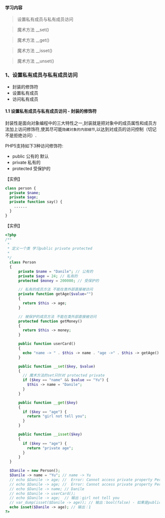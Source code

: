 #### 学习内容

> 设置私有成员与私有成员访问

> 魔术方法 __set()

> 魔术方法 __get()

> 魔术方法 __isset()

> 魔术方法 __unset()

### 1、设置私有成员与私有成员访问

* 封装的修饰符
* 设置私有成员
* 访问私有成员

#### 1.1 设置私有成员与私有成员访问 - 封装的修饰符

封装性是面向对象编程中的三大特性之一,封装就是把对象中的成员属性和成员方法加上访问修饰符,使其尽可能`隐藏对象的内部细节`,以达到对成员的访问控制（切记不是拒绝访问）.

PHP5支持如下3种访问修饰符:

* public 公有的 默认
* private  私有的
* protected 受保护的

【实例】

```php
class person {
  private $name;
  private $age;
  private function say() {
    ......
  }
}
```

【实例】
```php
<?php
/**
 * 
 * 定义一个类 学习public private protected
 * 
 */
  class Person
  {
      private $name = "Danile"; // 公有的
      private $age = 24; // 私有的
      protected $money = 200000; // 受保护的

      // 私有的成员方法 不能在类外部直接被访问
      private function getAge($value="")
      {
        return $this -> age;
      }

      // 被保护的成员方法 不能在类外部直接被访问
      protected function getMoney()
      {
        return $this -> money;
      }

      public function userCard()
      {
        echo "name -> " . $this -> name . "age ->" . $this -> getAge() . "money ->" . $this -> getMoney();
      }

      public function __set($key, $value)
      {
        // 魔术方法的set只针对 protected private
        if ($key == "name" && $value == "Yu") {
          $this -> name = "Danile";
        }
      }

      public function __get($key)
      {
        if ($key == "age") {
          return "girl not tell you";
        }
      }

      public function __isset($key)
      {
        if ($key == "age") {
          return "private age";
        }
      }
  }

  $Danile = new Person();
  $Danile -> name = "Yu"; // name -> Yu
  // echo $Danile -> age; //  Error: Cannot access private property Person::$age
  // echo $Danile -> age; //  Error: Cannot access private property Person::$age
  // echo $Danile -> name; // Danile
  // echo $Danile -> userCard();
  // echo $Danile -> age;  // 输出：girl not tell you
  // var_dump(isset($Danile -> age)); // 输出：bool(false) - 如果是public -> bool(true)
  echo isset($Danile -> age); // 输出：1 
?> 
```